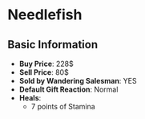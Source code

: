 # Needlefish

## Basic Information

- **Buy Price**: 228$
- **Sell Price**: 80$
- **Sold by Wandering Salesman**: YES
- **Default Gift Reaction**: Normal
- **Heals**:
  - 7 points of Stamina